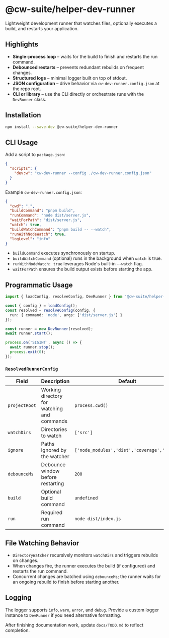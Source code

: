 # @cw-suite/helper-dev-runner

Lightweight development runner that watches files, optionally executes a build, and restarts your application.

## Highlights
- **Single-process loop** – waits for the build to finish and restarts the run command.
- **Debounced restarts** – prevents redundant rebuilds on frequent changes.
- **Structured logs** – minimal logger built on top of stdout.
- **JSON configuration** – drive behavior via `cw-dev-runner.config.json` at the repo root.
- **CLI or library** – use the CLI directly or orchestrate runs with the `DevRunner` class.

## Installation

```bash
npm install --save-dev @cw-suite/helper-dev-runner
```

## CLI Usage
Add a script to `package.json`:

```json
{
  "scripts": {
    "dev:w": "cw-dev-runner --config ./cw-dev-runner.config.json"
  }
}
```

Example `cw-dev-runner.config.json`:

```json
{
  "cwd": ".",
  "buildCommand": "pnpm build",
  "runCommand": "node dist/server.js",
  "waitForPath": "dist/server.js",
  "watch": true,
  "buildWatchCommand": "pnpm build -- --watch",
  "runWithNodeWatch": true,
  "logLevel": "info"
}
```

- `buildCommand` executes synchronously on startup.
- `buildWatchCommand` (optional) runs in the background when `watch` is true.
- `runWithNodeWatch: true` leverages Node's built-in `--watch` flag.
- `waitForPath` ensures the build output exists before starting the app.

## Programmatic Usage

```ts
import { loadConfig, resolveConfig, DevRunner } from '@cw-suite/helper-dev-runner';

const { config } = loadConfig();
const resolved = resolveConfig(config, {
  run: { command: 'node', args: ['dist/server.js'] }
});

const runner = new DevRunner(resolved);
await runner.start();

process.on('SIGINT', async () => {
  await runner.stop();
  process.exit(0);
});
```

### `ResolvedRunnerConfig`
| Field | Description | Default |
| --- | --- | --- |
| `projectRoot` | Working directory for watching and commands | `process.cwd()` |
| `watchDirs` | Directories to watch | `['src']` |
| `ignore` | Paths ignored by the watcher | `['node_modules','dist','coverage','.git']` |
| `debounceMs` | Debounce window before restarting | `200` |
| `build` | Optional build command | `undefined` |
| `run` | Required run command | `node dist/index.js` |

## File Watching Behavior
- `DirectoryWatcher` recursively monitors `watchDirs` and triggers rebuilds on changes.
- When changes fire, the runner executes the build (if configured) and restarts the run command.
- Concurrent changes are batched using `debounceMs`; the runner waits for an ongoing rebuild to finish before starting another.

## Logging
The logger supports `info`, `warn`, `error`, and `debug`. Provide a custom logger instance to `DevRunner` if you need alternative formatting.

After finishing documentation work, update `docs/TODO.md` to reflect completion.
